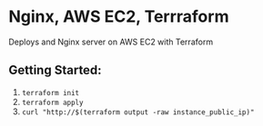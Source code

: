 # Nginx, AWS EC2, Terrraform
Deploys and Nginx server on AWS EC2 with Terraform

## Getting Started:

1. `terraform init`
2. `terraform apply`
3. `curl "http://$(terraform output -raw instance_public_ip)"`
